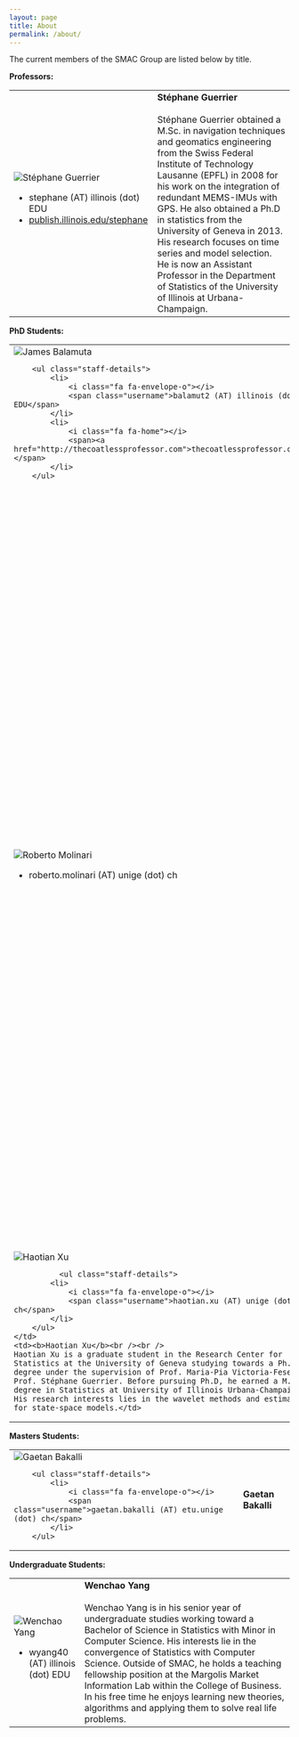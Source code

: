 ```yaml
---
layout: page
title: About
permalink: /about/
---
```


The current members of the SMAC Group are listed below by title.


**Professors:**

<table>
  <tr>
  <td><img src="{{ "assets/images/staff/sguerrier.jpg" | prepend: site.baseurl }}" alt="Stéphane Guerrier" class="staff-picture" />

 <ul class="staff-details">
      	<li>
            <i class="fa fa-envelope-o"></i>
            <span class="username">stephane (AT) illinois (dot) EDU</span>
      	</li>
        <li>
            <i class="fa fa-home"></i>
            <span><a href="http://publish.illinois.edu/stephane/">publish.illinois.edu/stephane</a></span>
      	</li>
        </ul>
  </td>
    <td><b>Stéphane Guerrier</b> <br/> <br/>
    Stéphane Guerrier obtained a M.Sc. in navigation techniques and geomatics engineering from the Swiss Federal Institute of Technology Lausanne (EPFL) in 2008 for his work on the integration of redundant MEMS-IMUs with GPS. He also obtained a Ph.D in statistics from the University of Geneva in 2013. His research focuses on time series and model selection. He is now an Assistant Professor in the Department of Statistics of the University of Illinois at Urbana-Champaign.</td>
  </tr>
</table>

**PhD Students:**
 
<table>
  <tr>
    <td><img src="{{ "assets/images/staff/jjbalamuta.jpg" | prepend: site.baseurl }}" alt="James Balamuta" class="staff-picture" />
      <br />
      
        <ul class="staff-details">
            <li>
                <i class="fa fa-envelope-o"></i>
                <span class="username">balamut2 (AT) illinois (dot) EDU</span>
            </li>
            <li>
                <i class="fa fa-home"></i>
                <span><a href="http://thecoatlessprofessor.com">thecoatlessprofessor.com</a></span>
            </li>
        </ul>
   </td>
    <td><b>James Balamuta</b></td>
  </tr>
  <tr>
    <td><img src="{{ "assets/images/staff/rmolinari.jpg" | prepend: site.baseurl }}" alt="Roberto Molinari" class="staff-picture" />  
          <ul class="staff-details">
            <li>
                <i class="fa fa-envelope-o"></i>
                <span class="username">roberto.molinari (AT) unige (dot) ch</span>
            </li>
        </ul>
</td>
    <td><b>Roberto Molinari</b> <br /><br />
    Roberto Molinari obtained a Bachelor and Master degree respectively in Political Sciences and International Affairs at the LUISS Guido Carli University in Rome. After experiences in the UNECE, OECD and Ernst &amp; Young, he enrolled for an M.Sc. in Statistics at the University of Geneva. Having completed the master degree he then enrolled in a PhD in Statistics in the same university during which he was Visiting Scholar at the University of Illinois Urbana-Champaign. His research interests are in robust time series model estimation, spatial statistics and model selection as well as applied statistics in the field of economics, finance and medicine.</td>
  </tr>
  <tr>
    <td><img src="{{ "assets/images/staff/hxu.jpg" | prepend: site.baseurl }}" alt="Haotian Xu" class="staff-picture" />
    
              <ul class="staff-details">
            <li>
                <i class="fa fa-envelope-o"></i>
                <span class="username">haotian.xu (AT) unige (dot) ch</span>
            </li>
        </ul>
    </td>
    <td><b>Haotian Xu</b><br /><br />
    Haotian Xu is a graduate student in the Research Center for Statistics at the University of Geneva studying towards a Ph.D degree under the supervision of Prof. Maria-Pia Victoria-Feser and Prof. Stéphane Guerrier. Before pursuing Ph.D, he earned a M.Sc. degree in Statistics at University of Illinois Urbana-Champaign. His research interests lies in the wavelet methods and estimation for state-space models.</td>
  </tr>
</table>

**Masters Students:**

<table>
    <tr>
    <td><img src="{{ "assets/images/staff/gbakalli.jpg" | prepend: site.baseurl }}" alt="Gaetan Bakalli" class="staff-picture" />
      <br />
      
        <ul class="staff-details">
            <li>
                <i class="fa fa-envelope-o"></i>
                <span class="username">gaetan.bakalli (AT) etu.unige (dot) ch</span>
            </li>
        </ul>
   </td>
    <td><b>Gaetan Bakalli</b></td>
  </tr>
</table>

**Undergraduate Students:**
<table>
  <tr>
    <td><img src="{{ "assets/images/staff/wyang.jpg" | prepend: site.baseurl }}" alt="Wenchao Yang" class="staff-picture"/>
	    <ul class="staff-details">
            <li>
                <i class="fa fa-envelope-o"></i>
                <span class="username">wyang40 (AT) illinois (dot) EDU</span>
            </li>
        </ul>
	</td>
    <td><b>Wenchao Yang</b><br /><br /> 
	Wenchao Yang is in his senior year of undergraduate studies working toward a Bachelor of Science in Statistics with Minor in Computer Science. His interests lie in the convergence of Statistics with Computer Science. Outside of SMAC, he holds a teaching fellowship position at the Margolis Market Information Lab within the College of Business. In his free time he enjoys learning new theories, algorithms and applying them to solve real life problems.
    </td>
  </tr>
</table>

<!-- **Alumi:** -->
